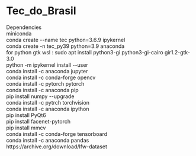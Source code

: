 # Tec_do_Brasil

<p>Dependencies<br/>
miniconda<br/>
conda create --name tec python=3.6.9 ipykernel<br/>
conda create -n tec_py39 python=3.9 anaconda<br/>
for python gtk wsl : sudo apt install python3-gi python3-gi-cairo gir1.2-gtk-3.0<br/>
python -m ipykernel install --user<br/>
conda install -c anaconda jupyter<br/>
conda install -c conda-forge opencv<br/>
conda install -c pytorch pytorch<br/>
conda install -c anaconda pip<br/>
pip install numpy --upgrade<br/>
conda install -c pytrch torchvision<br/>
conda install -c anaconda ipython<br/>
pip install PyQt6<br/>
pip install facenet-pytorch<br/>
pip install mmcv<br/>
conda install -c conda-forge tensorboard<br/>
conda install -c anaconda pandas<br/>
https://archive.org/download/lfw-dataset<br/>
<p/>
